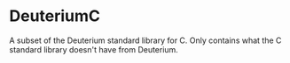 # DeuteriumC
A subset of the Deuterium standard library for C. Only contains what the C standard library doesn't have from Deuterium.
